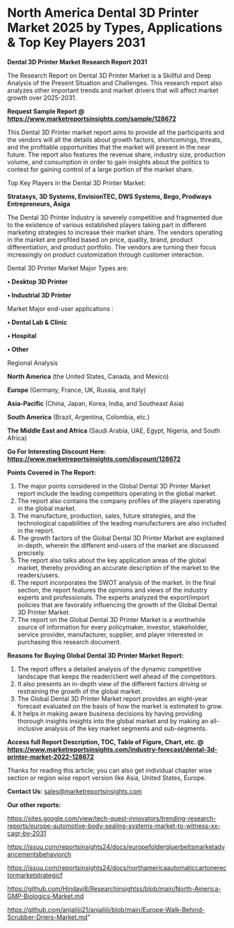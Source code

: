 # North America Dental 3D Printer Market 2025 by Types, Applications & Top Key Players 2031

<strong>Dental 3D Printer Market Research Report 2031</strong>

The Research Report on Dental 3D Printer Market is a Skillful and Deep Analysis of the Present Situation and Challenges. This research report also analyzes other important trends and market drivers that will affect market growth over 2025-2031.

<strong>Request Sample Report @ <a href=https://www.marketreportsinsights.com/sample/128672>https://www.marketreportsinsights.com/sample/128672</a></strong>

This Dental 3D Printer market report aims to provide all the participants and the vendors will all the details about growth factors, shortcomings, threats, and the profitable opportunities that the market will present in the near future. The report also features the revenue share, industry size, production volume, and consumption in order to gain insights about the politics to contest for gaining control of a large portion of the market share.

Top Key Players in the Dental 3D Printer Market:

<strong>Stratasys, 3D Systems, EnvisionTEC, DWS Systems, Bego, Prodways Entrepreneurs, Asiga</strong>

The Dental 3D Printer Industry is severely competitive and fragmented due to the existence of various established players taking part in different marketing strategies to increase their market share. The vendors operating in the market are profiled based on price, quality, brand, product differentiation, and product portfolio. The vendors are turning their focus increasingly on product customization through customer interaction.

Dental 3D Printer Market Major Types are:

<strong>• Desktop 3D Printer

• Industrial 3D Printer</strong>

Market Major end-user applications :

<strong>• Dental Lab & Clinic

• Hospital

• Other</strong>

Regional Analysis

</u><strong><b>North America</b></strong> (the United States, Canada, and Mexico)

<strong><b>Europe </b></strong>(Germany, France, UK, Russia, and Italy)

<strong><b>Asia-Pacific</b></strong> (China, Japan, Korea, India, and Southeast Asia)

<strong><b>South America</b></strong> (Brazil, Argentina, Colombia, etc.)

<strong><b>The Middle East and Africa</b></strong> (Saudi Arabia, UAE, Egypt, Nigeria, and South Africa)

<strong>Go For Interesting Discount Here: <a href=https://www.marketreportsinsights.com/discount/128672>https://www.marketreportsinsights.com/discount/128672</a></strong>

<strong>Points Covered in The Report:</strong>
<ol>
  <li>The major points considered in the Global Dental 3D Printer Market report include the leading competitors operating in the global market.</li>
  <li>The report also contains the company profiles of the players operating in the global market.</li>
  <li>The manufacture, production, sales, future strategies, and the technological capabilities of the leading manufacturers are also included in the report.</li>
  <li>The growth factors of the Global Dental 3D Printer Market are explained in-depth, wherein the different end-users of the market are discussed precisely.</li>
  <li>The report also talks about the key application areas of the global market, thereby providing an accurate description of the market to the readers/users.</li>
  <li>The report incorporates the SWOT analysis of the market. In the final section, the report features the opinions and views of the industry experts and professionals. The experts analyzed the export/import policies that are favorably influencing the growth of the Global Dental 3D Printer Market.</li>
  <li>The report on the Global Dental 3D Printer Market is a worthwhile source of information for every policymaker, investor, stakeholder, service provider, manufacturer, supplier, and player interested in purchasing this research document.</li>
</ol>
<strong>Reasons for Buying Global Dental 3D Printer Market Report:</strong>

<ol>
  <li>The report offers a detailed analysis of the dynamic competitive landscape that keeps the reader/client well ahead of the competitors.</li>
  <li>It also presents an in-depth view of the different factors driving or restraining the growth of the global market.</li>
  <li>The Global Dental 3D Printer Market report provides an eight-year forecast evaluated on the basis of how the market is estimated to grow.</li>
  <li>It helps in making aware business decisions by having providing thorough insights insights into the global market and by making an all-inclusive analysis of the key market segments and sub-segments.</li>
</ol>
<strong>Access full Report Description, TOC, Table of Figure, Chart, etc. @ <a href=https://www.marketreportsinsights.com/industry-forecast/dental-3d-printer-market-2022-128672>https://www.marketreportsinsights.com/industry-forecast/dental-3d-printer-market-2022-128672</a></strong>


Thanks for reading this article; you can also get individual chapter wise section or region wise report version like Asia, United States, Europe.

<strong>Contact Us:</strong>
sales@marketreportsinsights.com

<strong>Our other reports:</strong>

<a href=https://sites.google.com/view/tech-quest-innovators/trending-research-reports/europe-automotive-body-sealing-systems-market-to-witness-xx-cagr-by-2031>https://sites.google.com/view/tech-quest-innovators/trending-research-reports/europe-automotive-body-sealing-systems-market-to-witness-xx-cagr-by-2031</a>

<a href=https://issuu.com/reportsinsights24/docs/europefoldergluerbeltsmarketadvancementsbehaviorch>https://issuu.com/reportsinsights24/docs/europefoldergluerbeltsmarketadvancementsbehaviorch</a>

<a href=https://issuu.com/reportsinsights24/docs/northamericaautomaticcartonerectormarketstrategicf>https://issuu.com/reportsinsights24/docs/northamericaautomaticcartonerectormarketstrategicf</a>

<a href=https://github.com/Hindavi8/Researchinsightss/blob/main/North-America-GMP-Biologics-Market.md>https://github.com/Hindavi8/Researchinsightss/blob/main/North-America-GMP-Biologics-Market.md</a>

<a href=https://github.com/anjaliiii21/anjaliiii/blob/main/Europe-Walk-Behind-Scrubber-Driers-Market.md>https://github.com/anjaliiii21/anjaliiii/blob/main/Europe-Walk-Behind-Scrubber-Driers-Market.md</a>"
